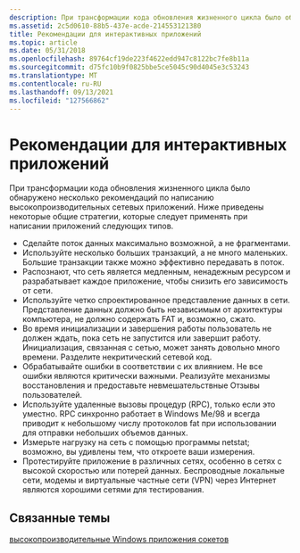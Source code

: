 ```yaml
---
description: При трансформации кода обновления жизненного цикла было обнаружено несколько рекомендаций по написанию высокопроизводительных сетевых приложений.
ms.assetid: 2c5d0610-88b5-437e-acde-214553121380
title: Рекомендации для интерактивных приложений
ms.topic: article
ms.date: 05/31/2018
ms.openlocfilehash: 89764cf19de223f4622edd947c8122bc7fe8b11a
ms.sourcegitcommit: d75fc10b9f0825bbe5ce5045c90d4045e3c53243
ms.translationtype: MT
ms.contentlocale: ru-RU
ms.lasthandoff: 09/13/2021
ms.locfileid: "127566862"
---
```

# <a name="best-practices-for-interactive-applications"></a>Рекомендации для интерактивных приложений

При трансформации кода обновления жизненного цикла было обнаружено несколько рекомендаций по написанию высокопроизводительных сетевых приложений. Ниже приведены некоторые общие стратегии, которые следует применять при написании приложений следующих типов.

-   Сделайте поток данных максимально возможной, а не фрагментами.
-   Используйте несколько больших транзакций, а не много маленьких. Большие транзакции также можно эффективно передавать в поток.
-   Распознают, что сеть является медленным, ненадежным ресурсом и разрабатывает каждое приложение, чтобы снизить его зависимость от сети.
-   Используйте четко спроектированное представление данных в сети. Представление данных должно быть независимым от архитектуры компьютера, не должно содержать FAT и, возможно, сжато.
-   Во время инициализации и завершения работы пользователь не должен ждать, пока сеть не запустится или завершит работу. Инициализация, связанная с сетью, может занять довольно много времени. Разделите некритический сетевой код.
-   Обрабатывайте ошибки в соответствии с их влиянием. Не все ошибки являются критически важными. Реализуйте механизмы восстановления и предоставьте невмешательствные Отзывы пользователей.
-   Используйте удаленные вызовы процедур (RPC), только если это уместно. RPC синхронно работает в Windows Me/98 и всегда приводит к небольшому числу протоколов fat при использовании для отправки небольших объемов данных.
-   Измерьте нагрузку на сеть с помощью программы netstat; возможно, вы удивлены тем, что откроете ваши измерения.
-   Протестируйте приложение в различных сетях, особенно в сетях с высокой скоростью или потерей данных. Беспроводные локальные сети, модемы и виртуальные частные сети (VPN) через Интернет являются хорошими сетями для тестирования.

## <a name="related-topics"></a>Связанные темы

<dl> <dt>

[высокопроизводительные Windows приложения сокетов](high-performance-windows-sockets-applications-2.md)
</dt> </dl>

 

 



